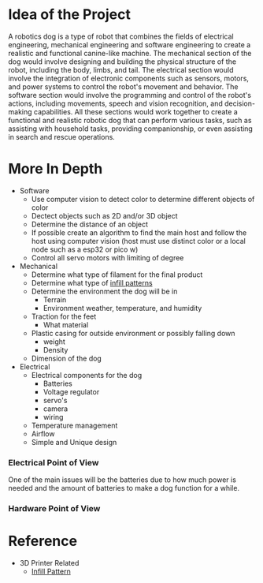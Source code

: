 # Idea of the Project

A robotics dog is a type of robot that combines the fields of electrical engineering, mechanical engineering and software engineering to create a realistic and functional canine-like machine. The mechanical section of the dog would involve designing and building the physical structure of the robot, including the body, limbs, and tail. The electrical section would involve the integration of electronic components such as sensors, motors, and power systems to control the robot's movement and behavior. The software section would involve the programming and control of the robot's actions, including movements, speech and vision recognition, and decision-making capabilities. All these sections would work together to create a functional and realistic robotic dog that can perform various tasks, such as assisting with household tasks, providing companionship, or even assisting in search and rescue operations.

# More In Depth

- Software
  - Use computer vision to detect color to determine different objects of color
  - Dectect objects such as 2D and/or 3D object 
  - Determine the distance of an object
  - If possible create an algorithm to find the main host and follow the host using computer vision (host must use distinct color or a local node such as a esp32 or pico w)
  - Control all servo motors with limiting of degree
- Mechanical
  - Determine what type of filament for the final product
  - Determine what type of [infill patterns](https://all3dp.com/2/cura-infill-patterns-all-you-need-to-know/)
  - Determine the environment the dog will be in
    - Terrain
    - Environment weather, temperature, and humidity
  - Traction for the feet
    - What material
  - Plastic casing for outside environment or possibly falling down 
    - weight
    - Density
  - Dimension of the dog
- Electrical
  - Electrical components for the dog
    - Batteries
    - Voltage regulator
    - servo's
    - camera
    - wiring
  - Temperature management
  - Airflow
  - Simple and Unique design
  

### Electrical Point of View

One of the main issues will be the batteries due to how much power is needed and the amount of batteries to make a dog function for a while. 



### Hardware Point of View


# Reference
- 3D Printer Related
  - [Infill Pattern](https://all3dp.com/2/cura-infill-patterns-all-you-need-to-know/)


